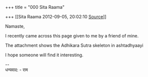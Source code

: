 +++
title = "000 Sita Raama"

+++
[[Sita Raama	2012-09-05, 20:02:10 [Source](https://groups.google.com/g/samskrita/c/wU87mTha1KE)]]



Namaste,

I recently came across this page given to me by a friend of mine.

The attachment shows the Adhikara Sutra skeleton in ashtadhyaayi

I hope someone will find it interesting.  

  

--  
धन्यवाद: - राम  

